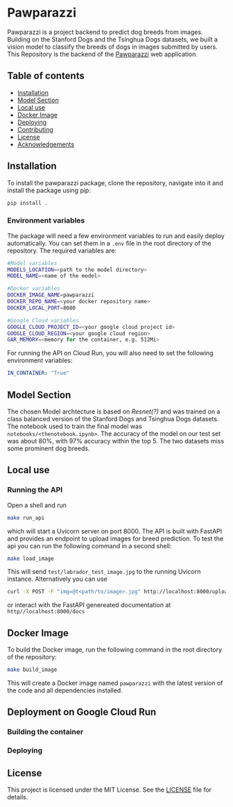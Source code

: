 # Pawparazzi

Pawparazzi is a project backend to predict dog breeds from images.
Building on the Stanford Dogs and the Tsinghua Dogs datasets, we built a vision
model to classify the breeds of dogs in images submitted by users.
This Repository is the backend of the
[Pawparazzi](https://pawparazzi.streamlit.app/) web application.

## Table of contents

- [Installation](#installation)
- [Model Section](#model-section)
- [Local use](#local-use)
- [Docker Image](#docker-image)
- [Deploying](#deploying)
- [Contributing](#contributing)
- [License](#license)
- [Acknowledgements](#acknowledgements)


## Installation

To install the pawparazzi package, clone the repository, navigate into it and install the package using pip:
```bash
pip install .
```
### Environment variables
The package will need a few environment variables to run and easily deploy automatically. You can set them in a `.env` file in the root directory of the repository. The required variables are:
```bash
#Model variables
MODELS_LOCATION=<path to the model directory>
MODEL_NAME=<name of the model>

#Docker variables
DOCKER_IMAGE_NAME=pawparazzi
DOCKER_REPO_NAME=<your docker repository name>
DOCKER_LOCAL_PORT=8080

#Google Cloud variables
GOOGLE_CLOUD_PROJECT_ID=<your google cloud project id>
GOOGLE_CLOUD_REGION=<your google cloud region>
GAR_MEMORY=<memory for the container, e.g. 512Mi>
```
For running the API on Cloud Run, you will also need to set the following environment variables:
```yaml
IN_CONTAINER: "True"
```

## Model Section

The chosen Model archtecture is based on *Resnet(?)* and was trained on a class
balanced version of the Stanford Dogs and Tsinghua Dogs datasets. The notebook
used to train the final model was `notebooks/<thenotebook.ipynb>`. The accuracy
of the model on our test set was about 80%, with 97% accuracy within the top 5. The two datasets miss some prominent dog breeds.
## Local use
### Running the API
Open a shell and run
```bash
make run_api
```
which will start a Uvicorn server on port 8000. The API is built with FastAPI and provides an endpoint to upload images for breed prediction.
To test the api you can run the following command in a second shell:
```bash
make load_image
```
This will send `test/labrador_test_image.jpg` to the running Uvicorn instance.
Alternatively you can use
```bash
curl -X POST -F "img=@t<path/to/image>.jpg" http://localhost:8000/upload_image
```
or interact with the FastAPI genereated documentation at `http//localhost:8000/docs`
## Docker Image
To build the Docker image, run the following command in the root directory of the repository:
```bash
make build_image
```
This will create a Docker image named `pawparazzi` with the latest version of the code and all dependencies installed.
## Deployment on Google Cloud Run

### Building the container

### Deploying

## License
This project is licensed under the MIT License. See the [LICENSE](LICENSE) file for details.
